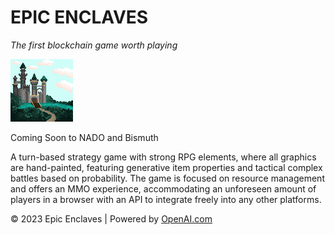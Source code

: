 # EPIC ENCLAVES
_The first blockchain game worth playing_

![Castle Image](img/assets/castle.png)

Coming Soon to NADO and Bismuth

A turn-based strategy game with strong RPG elements, where all graphics are hand-painted, featuring generative item properties and tactical complex battles based on probability. The game is focused on resource management and offers an MMO experience, accommodating an unforeseen amount of players in a browser with an API to integrate freely into any other platforms.

© 2023 Epic Enclaves | Powered by [OpenAI.com](https://openai.com)
